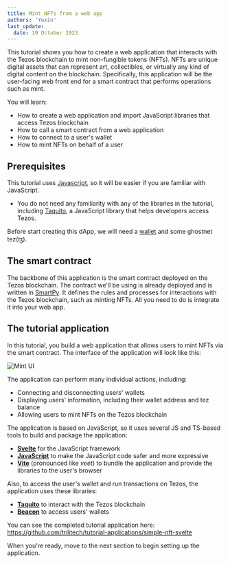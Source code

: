 ```yaml
---
title: Mint NFTs from a web app
authors: 'Yuxin'
last_update:
  date: 19 October 2023
---
```


This tutorial shows you how to create a web application that interacts with the Tezos blockchain to mint non-fungible tokens (NFTs). NFTs are unique digital assets that can represent art, collectibles, or virtually any kind of digital content on the blockchain. Specifically, this application will be the user-facing web front end for a smart contract that performs operations such as mint.

You will learn:

- How to create a web application and import JavaScript libraries that access Tezos blockchain
- How to call a smart contract from a web application
- How to connect to a user's wallet
- How to mint NFTs on behalf of a user

## Prerequisites

This tutorial uses [Javascript](https://www.javascript.com/), so it will be easier if you are familiar with JavaScript.

- You do not need any familiarity with any of the libraries in the tutorial, including [Taquito](https://tezostaquito.io/), a JavaScript library that helps developers access Tezos.

Before start creating this dApp, we will need a [wallet](../../dApps/wallets) and some ghostnet tez(ꜩ).

## The smart contract

The backbone of this application is the smart contract deployed on the Tezos blockchain. The contract we'll be using is already deployed and is written in [SmartPy](../../smart-contracts/languages/smartpy). It defines the rules and processes for interactions with the Tezos blockchain, such as minting NFTs. All you need to do is integrate it into your web app.


## The tutorial application

In this tutorial, you build a web application that allows users to mint NFTs via the smart contract.
The interface of the application will look like this:

![Mint UI](/img/tutorials/mint-ui.png "Mint UI")

The application can perform many individual actions, including:

- Connecting and disconnecting users' wallets
- Displaying users' information, including their wallet address and tez balance
- Allowing users to mint NFTs on the Tezos blockchain


The application is based on JavaScript, so it uses several JS and TS-based tools to build and package the application:

- **[Svelte](https://svelte.dev/)** for the JavaScript framework
- **[JavaScript](https://www.javascript.com/)** to make the JavaScript code safer and more expressive
- **[Vite](https://vitejs.dev/)** (pronounced like _veet_) to bundle the application and provide the libraries to the user's browser

Also, to access the user's wallet and run transactions on Tezos, the application uses these libraries:

- **[Taquito](https://tezostaquito.io/)** to interact with the Tezos blockchain
- **[Beacon](https://docs.walletbeacon.io/)** to access users' wallets

You can see the completed tutorial application here: https://github.com/trilitech/tutorial-applications/simple-nft-svelte

When you're ready, move to the next section to begin setting up the application.
